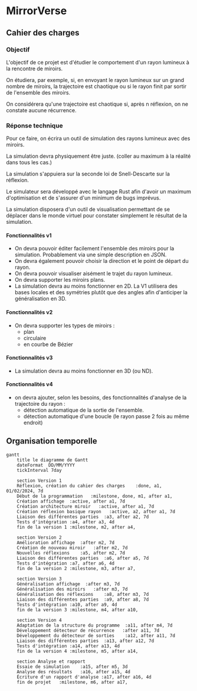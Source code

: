 # MirrorVerse

## Cahier des charges

### Objectif

L'objectif de ce projet est d'étudier le comportement d'un rayon lumineux à la rencontre de miroirs.

On étudiera, par exemple, si, en envoyant le rayon lumineux sur un grand nombre de miroirs, la trajectoire est chaotique ou si le rayon finit par sortir de l'ensemble des miroirs.

On considérera qu'une trajectoire est chaotique si, après n réflexion, on ne constate aucune récurrence.

### Réponse technique

Pour ce faire, on écrira un outil de simulation des rayons lumineux avec des miroirs.

La simulation devra physiquement être juste. (coller au maximum à la réalité dans tous les cas.)

La simulation s'appuiera sur la seconde loi de Snell-Descarte sur la réflexion.

Le simulateur sera développé avec le langage Rust afin d'avoir un maximum d'optimisation et de s'assurer d'un minimum de bugs imprévus.

La simulation disposera d'un outil de visualisation permettant de se déplacer dans le monde virtuel pour constater simplement le résultat de la simulation.

#### Fonctionnalités v1

- On devra pouvoir éditer facilement l'ensemble des miroirs pour la simulation. Probablement via une simple description en JSON.
- On devra également pouvoir choisir la direction et le point de départ du rayon.
- On devra pouvoir visualiser aisément le trajet du rayon lumineux.
- On devra supporter les miroirs plans.
- La simulation devra au moins fonctionner en 2D.
 La V1 utilisera des bases locales et des symétries plutôt que des angles afin d'anticiper la généralisation en 3D.


#### Fonctionnalités v2

- On devra supporter les types de miroirs :
    + plan
    + circulaire
    + en courbe de Bézier

#### Fonctionnalités v3

- La simulation devra au moins fonctionner en 3D (ou ND).

#### Fonctionnalités v4

- on devra ajouter, selon les besoins, des fonctionnalités d'analyse de la trajectoire du rayon :
    + détection automatique de la sortie de l'ensemble.
    + détection automatique d'une boucle (le rayon passe 2 fois au même endroit)

## Organisation temporelle

```mermaid
gantt
    title le diagramme de Gantt
    dateFormat  DD/MM/YYYY
    tickInterval 7day

    section Version 1
    Réflexion, création du cahier des charges    :done, a1, 01/02/2024, 7d
    Début de la programmation   :milestone, done, m1, after a1,
    Création affichage  :active, after a1, 7d
    Création architecture miroir   :active, after a1, 7d
    Création réflexion basique rayon   :active, a2, after a1, 7d
    Liaison des différentes parties  :a3, after a2, 7d
    Tests d'intégration :a4, after a3, 4d
    fin de la version 1 :milestone, m2, after a4,

    section Version 2
    Amélioration affichage  :after m2, 7d
    Création de nouveau miroir   :after m2, 7d
    Nouvelles réflexions    :a5, after m2, 7d
    Liaison des différentes parties  :a6, after a5, 7d
    Tests d'intégration :a7, after a6, 4d
    fin de la version 2 :milestone, m3, after a7,

    section Version 3
    Généralisation affichage  :after m3, 7d
    Généralisation des miroirs   :after m3, 7d
    Généralisation des réflexions    :a8, after m3, 7d
    Liaison des différentes parties  :a9, after a8, 7d
    Tests d'intégration :a10, after a9, 4d
    fin de la version 3 :milestone, m4, after a10,

    section Version 4
    Adaptation de la structure du programme  :a11, after m4, 7d
    Développement détecteur de récurrence   :after a11, 7d
    Développement du détecteur de sorties    :a12, after a11, 7d
    Liaison des différentes parties  :a13, after a12, 7d
    Tests d'intégration :a14, after a13, 4d
    fin de la version 4 :milestone, m5, after a14,

    section Analyse et rapport
    Essaie de simulation    :a15, after m5, 3d
    Analyse des résultats   :a16, after a15, 4d
    Écriture d'un rapport d'analyse :a17, after a16, 4d
    fin de projet   :milestone, m6, after a17,
```


